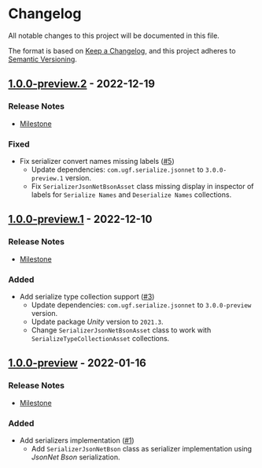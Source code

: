 # Changelog

All notable changes to this project will be documented in this file.

The format is based on [Keep a Changelog](https://keepachangelog.com/en/1.0.0/),
and this project adheres to [Semantic Versioning](https://semver.org/spec/v2.0.0.html).

## [1.0.0-preview.2](https://github.com/unity-game-framework/ugf-serialize-jsonnet-bson/releases/tag/1.0.0-preview.2) - 2022-12-19  

### Release Notes

- [Milestone](https://github.com/unity-game-framework/ugf-serialize-jsonnet-bson/milestone/3?closed=1)  
    

### Fixed

- Fix serializer convert names missing labels ([#5](https://github.com/unity-game-framework/ugf-serialize-jsonnet-bson/issues/5))  
    - Update dependencies: `com.ugf.serialize.jsonnet` to `3.0.0-preview.1` version.
    - Fix `SerializerJsonNetBsonAsset` class missing display in inspector of labels for `Serialize Names` and `Deserialize Names` collections.

## [1.0.0-preview.1](https://github.com/unity-game-framework/ugf-serialize-jsonnet-bson/releases/tag/1.0.0-preview.1) - 2022-12-10  

### Release Notes

- [Milestone](https://github.com/unity-game-framework/ugf-serialize-jsonnet-bson/milestone/2?closed=1)  
    

### Added

- Add serialize type collection support  ([#3](https://github.com/unity-game-framework/ugf-serialize-jsonnet-bson/issues/3))  
    - Update dependencies: `com.ugf.serialize.jsonnet` to `3.0.0-preview` version.
    - Update package _Unity_ version to `2021.3`.
    - Change `SerializerJsonNetBsonAsset` class to work with `SerializeTypeCollectionAsset` collections.

## [1.0.0-preview](https://github.com/unity-game-framework/ugf-serialize-jsonnet-bson/releases/tag/1.0.0-preview) - 2022-01-16  

### Release Notes

- [Milestone](https://github.com/unity-game-framework/ugf-serialize-jsonnet-bson/milestone/1?closed=1)  
    

### Added

- Add serializers implementation ([#1](https://github.com/unity-game-framework/ugf-serialize-jsonnet-bson/issues/1))  
    - Add `SerializerJsonNetBson` class as serializer implementation using _JsonNet Bson_ serialization.


